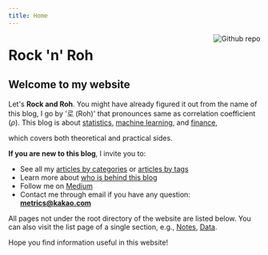 ```yaml
---
title: Home
---
```

<img src="/./_index_files/roh_image.jpg" style="max-width:20%;min-width:50px;float:right;" alt="Github repo"/>

# Rock 'n' Roh

## Welcome to my website 

Let's **Rock and Roh**. You might have already figured it out from the name of this blog, I go by '로 (Roh)' that pronounces same as correlation coefficient ($\rho$). This blog is about [statistics](/categories/statistics/), [machine learning](/categories/machine/), and [finance](/categories/finance/), 

which covers both theoretical and practical sides. 

**If you are new to this blog**, I invite you to:

* See all my [articles by categories](/categories/) or [articles by tags](/tags/)
* Learn more about [who is behind this blog](/about/)
* Follow me on [Medium](https://medium.com/@corr.roh)
* Contact me through email if you have any question: **metrics@kakao.com**

All pages not under the root directory of the website are listed below. You can also visit the list page of a single section, e.g.,  [Notes](/note/), [Data](/data/). 

Hope you find information useful in this website!

